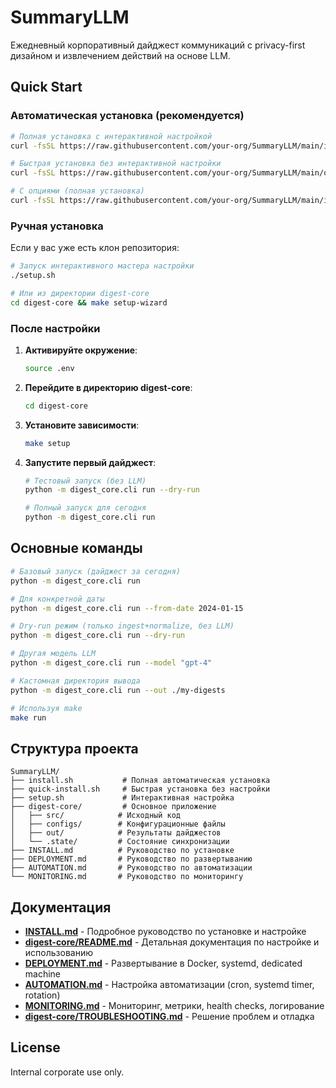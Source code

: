 # SummaryLLM

Ежедневный корпоративный дайджест коммуникаций с privacy-first дизайном и извлечением действий на основе LLM.

## Quick Start

### Автоматическая установка (рекомендуется)

```bash
# Полная установка с интерактивной настройкой
curl -fsSL https://raw.githubusercontent.com/your-org/SummaryLLM/main/install.sh | bash

# Быстрая установка без интерактивной настройки
curl -fsSL https://raw.githubusercontent.com/your-org/SummaryLLM/main/quick-install.sh | bash

# С опциями (полная установка)
curl -fsSL https://raw.githubusercontent.com/your-org/SummaryLLM/main/install.sh | bash -s -- --install-dir /opt/summaryllm
```

### Ручная установка

Если у вас уже есть клон репозитория:

```bash
# Запуск интерактивного мастера настройки
./setup.sh

# Или из директории digest-core
cd digest-core && make setup-wizard
```

### После настройки

1. **Активируйте окружение**:
   ```bash
   source .env
   ```

2. **Перейдите в директорию digest-core**:
   ```bash
   cd digest-core
   ```

3. **Установите зависимости**:
   ```bash
   make setup
   ```

4. **Запустите первый дайджест**:
   ```bash
   # Тестовый запуск (без LLM)
   python -m digest_core.cli run --dry-run
   
   # Полный запуск для сегодня
   python -m digest_core.cli run
   ```

## Основные команды

```bash
# Базовый запуск (дайджест за сегодня)
python -m digest_core.cli run

# Для конкретной даты
python -m digest_core.cli run --from-date 2024-01-15

# Dry-run режим (только ingest+normalize, без LLM)
python -m digest_core.cli run --dry-run

# Другая модель LLM
python -m digest_core.cli run --model "gpt-4"

# Кастомная директория вывода
python -m digest_core.cli run --out ./my-digests

# Используя make
make run
```

## Структура проекта

```
SummaryLLM/
├── install.sh           # Полная автоматическая установка
├── quick-install.sh     # Быстрая установка без настройки
├── setup.sh             # Интерактивная настройка
├── digest-core/         # Основное приложение
│   ├── src/            # Исходный код
│   ├── configs/        # Конфигурационные файлы
│   ├── out/            # Результаты дайджестов
│   └── .state/         # Состояние синхронизации
├── INSTALL.md          # Руководство по установке
├── DEPLOYMENT.md       # Руководство по развертыванию
├── AUTOMATION.md       # Руководство по автоматизации
└── MONITORING.md       # Руководство по мониторингу
```

## Документация

- **[INSTALL.md](INSTALL.md)** - Подробное руководство по установке и настройке
- **[digest-core/README.md](digest-core/README.md)** - Детальная документация по настройке и использованию
- **[DEPLOYMENT.md](DEPLOYMENT.md)** - Развертывание в Docker, systemd, dedicated machine
- **[AUTOMATION.md](AUTOMATION.md)** - Настройка автоматизации (cron, systemd timer, rotation)
- **[MONITORING.md](MONITORING.md)** - Мониторинг, метрики, health checks, логирование
- **[digest-core/TROUBLESHOOTING.md](digest-core/TROUBLESHOOTING.md)** - Решение проблем и отладка

## License

Internal corporate use only.